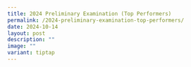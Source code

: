 ```yaml
---
title: 2024 Preliminary Examination (Top Performers)
permalink: /2024-preliminary-examination-top-performers/
date: 2024-10-14
layout: post
description: ""
image: ""
variant: tiptap
---
```


